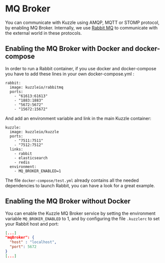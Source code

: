 # MQ Broker

You can communicate with Kuzzle using AMQP, MQTT or STOMP protocol, by enabling MQ Broker. Internally, we use [Rabbit MQ](https://www.rabbitmq.com/) to communicate with the external world in these protocols.  

## Enabling the MQ Broker with Docker and docker-compose

In order to run a Rabbit container, if you use docker and docker-compose you have to add these lines in your own docker-compose.yml :

```
rabbit:
  image: kuzzleio/rabbitmq
  ports:
    - "61613:61613"
    - "1883:1883"
    - "5672:5672"
    - "15672:15672"
```

And add an environment variable and link in the main Kuzzle container:

```
kuzzle:
  image: kuzzleio/kuzzle
  ports:
    - "7511:7511"
    - "7512:7512"
  links:
    - rabbit
    - elasticsearch
    - redis
  environment:
    - MQ_BROKER_ENABLED=1
```

The file ``docker-compose/test.yml`` already contains all the needed dependencies to launch Rabbit, you can have a look for a great example.

## Enabling the MQ Broker without Docker

You can enable the Kuzzle MQ Broker service by setting  the environment variable ``MQ_BROKER_ENABLED`` to 1, and by configuring the file `.kuzzlerc` to set your Rabbit host and port:

```json
[...]
"mqBroker": {
  "host" : "localhost",
  "port": 5672
}
[...]
```
